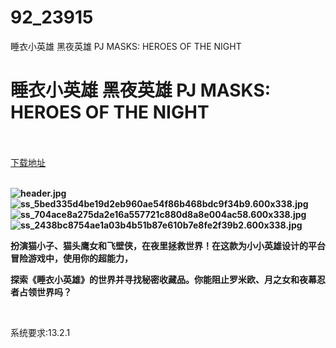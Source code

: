 # 92_23915
睡衣小英雄 黑夜英雄 PJ MASKS: HEROES OF THE NIGHT
# 睡衣小英雄 黑夜英雄 PJ MASKS: HEROES OF THE NIGHT
 <br/></br>
[下载地址](https://www.switch520.cc/article/23915 "下载地址")
<br/></br>

<p><strong><img title="header.jpg" src="https://www.switch520.cc/muke_img/2021_10_30_e8d297f61b3f5.jpg" alt="header.jpg"></strong><br>
<strong><img title="ss_5bed335d4be19d2eb960ae54f86b468bdc9f34b9.600x338.jpg" src="https://www.switch520.cc/muke_img/2021_10_30_a6e9d89a9272a.jpg" alt="ss_5bed335d4be19d2eb960ae54f86b468bdc9f34b9.600x338.jpg"></strong><br>
<strong><img title="ss_704ace8a275da2e16a557721c880d8a8e004ac58.600x338.jpg" src="https://www.switch520.cc/muke_img/2021_10_30_b8d2859264140.jpg" alt="ss_704ace8a275da2e16a557721c880d8a8e004ac58.600x338.jpg"></strong><br>
<strong><img title="ss_2438bc8754ae1a03b4b51b87e610b7e8fe2f39b2.600x338.jpg" src="https://www.switch520.cc/muke_img/2021_10_30_0440e06665352.jpg" alt="ss_2438bc8754ae1a03b4b51b87e610b7e8fe2f39b2.600x338.jpg">&nbsp;</strong></p>
<p><strong>扮演猫小子、猫头鹰女和飞壁侠，在夜里拯救世界！在这款为小小英雄设计的平台冒险游戏中，使用你的超能力，</strong></p>
<p><strong>探索《睡衣小英雄》的世界并寻找秘密收藏品。你能阻止罗米欧、月之女和夜幕忍者占领世界吗？</strong></p>
<p>&nbsp;</p>
<p>系统要求:13.2.1</p>



